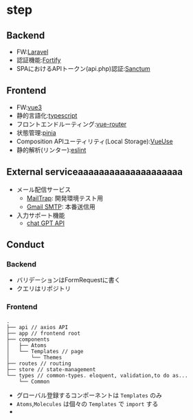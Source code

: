 # step

## Backend

- FW:[Laravel](https://laravel.com/docs/9.x)
- 認証機能:[Fortify](https://laravel.com/docs/9.x/fortify)
- SPAにおけるAPIトークン(api.php)認証:[Sanctum](https://laravel.com/docs/9.x/sanctum)

## Frontend

- FW:[vue3](https://ja.vuejs.org/)
- 静的言語化:[typescript](https://www.typescriptlang.org/docs/handbook/project-references.html)
- フロントエンドルーティング:[vue-router](https://router.vuejs.org/)
- 状態管理:[pinia](https://pinia.vuejs.org/)
- Composition APIユーティリティ(Local Storage):[VueUse](https://vueuse.org/)
- 静的解析(リンター):[eslint](https://eslint.org/)

## External serviceaaaaaaaaaaaaaaaaaaaa

- メール配信サービス
  - [MailTrap](https://mailtrap.io/inboxes): 開発環境テスト用
  - [Gmail SMTP](https://qiita.com/hiro5963/items/df062ab19e8ceba4573f): 本番送信用
- 入力サポート機能
  - [chat GPT API](https://platform.openai.com/docs/api-reference/introduction)


## Conduct

### Backend

- バリデーションはFormRequestに書く
- クエリはリポジトリ

### Frontend

```
.
├── api // axios API
├── app // frontend root
├── components
│   ├── Atoms
│   └── Templates // page
│       └── Themes
├── routes // routing
├── store // state-management
└── types // common-types. eloquent, validation,to do as...
    └── Common
```

- グローバル登録するコンポーネントは `Templates` のみ
- `Atoms`,`Molecules` は個々の `Templates` で `import` する
- <template> でのコンポーネントタグはパスカルケース ❌<input-component>  🙆<InputComponent>
- バリデーションエラーの情報は store 管理。errors というオブジェクトの中に各種キーを持たせ、コンポーネントにはエラーのキーを渡す。
- <script>　内の記述順は、 `store -> props -> data -> emits -> computed -> watch -> methods -> onMounted (life cycle)`
- axios の処理は apis/ のリポジトリを使う。また、エラー処理は基本base.repository のinterceptor で共通処理にする。個別にエラーハンドリングが必要な時のみ、個別のリクエスト実行処理にエラーハンドリングを追加する

### Storage
ファイルはS3にて管理
用途ごとにディレクトリを分ける

```
step── public
         ├── common // アプリ側で使用する公開画像(snsアイコンなど)
         │   index.js
         ├── users // ユーザーアップロード画像(ユーザーアイコン)
             └── steps // ステップで使われる画像
```
